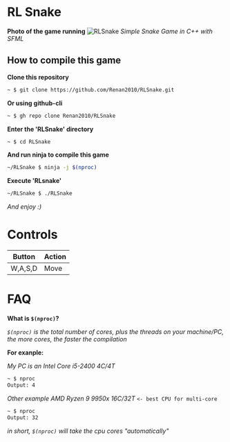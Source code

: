 # RL Snake
**Photo of the game running**
![RLSnake](https://github.com/user-attachments/assets/f0a3ff20-db74-40cc-b842-12fba1c93bb4)
*Simple Snake Game in C++ with SFML*
## How to compile this game
**Clone this repository**
```bash
~ $ git clone https://github.com/Renan2010/RLSnake.git
```
**Or using github-cli**
```bash
~ $ gh repo clone Renan2010/RLSnake
```
**Enter the 'RLSnake' directory**
```bash
~ $ cd RLSnake
```
**And run ninja to compile this game**
```bash
~/RLSnake $ ninja -j $(nproc)
```
**Execute 'RLsnake'**
```bash
~/RLSnake $ ./RLSnake
```
*And enjoy :)*
# Controls

|   Button   |  Action     |
|------------|-------------|
| W,A,S,D    |   Move      |
# FAQ
**What is `$(nproc)`?**

*`$(nproc)` is the total number of cores, plus the threads on your machine/PC, the more cores, the faster the compilation*

**For exanple:**

*My PC is an Intel Core i5-2400 4C/4T*
```bash
~ $ nproc
Output: 4
```
*Other example AMD Ryzen 9 9950x 16C/32T* `<- best CPU for multi-core`
```bash
~ $ nproc
Output: 32
```
*in short, `$(nproc)` will take the cpu cores "automatically"*
